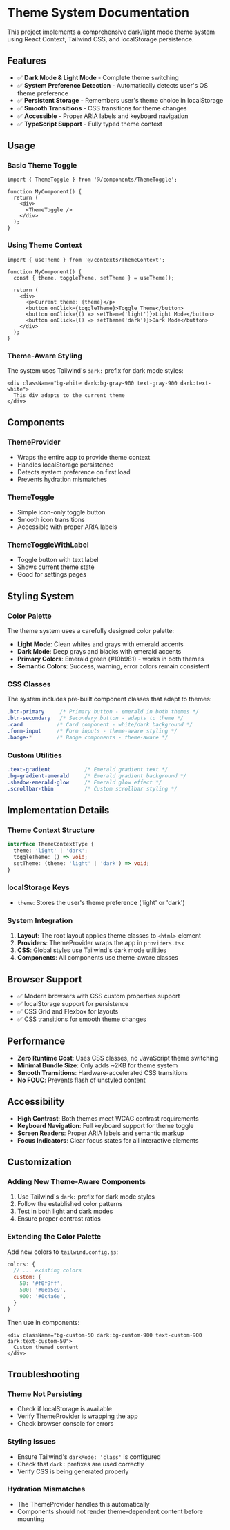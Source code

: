# Theme System Documentation

This project implements a comprehensive dark/light mode theme system using React Context, Tailwind CSS, and localStorage persistence.

## Features

- ✅ **Dark Mode & Light Mode** - Complete theme switching
- ✅ **System Preference Detection** - Automatically detects user's OS theme preference
- ✅ **Persistent Storage** - Remembers user's theme choice in localStorage
- ✅ **Smooth Transitions** - CSS transitions for theme changes
- ✅ **Accessible** - Proper ARIA labels and keyboard navigation
- ✅ **TypeScript Support** - Fully typed theme context

## Usage

### Basic Theme Toggle

```tsx
import { ThemeToggle } from '@/components/ThemeToggle';

function MyComponent() {
  return (
    <div>
      <ThemeToggle />
    </div>
  );
}
```

### Using Theme Context

```tsx
import { useTheme } from '@/contexts/ThemeContext';

function MyComponent() {
  const { theme, toggleTheme, setTheme } = useTheme();
  
  return (
    <div>
      <p>Current theme: {theme}</p>
      <button onClick={toggleTheme}>Toggle Theme</button>
      <button onClick={() => setTheme('light')}>Light Mode</button>
      <button onClick={() => setTheme('dark')}>Dark Mode</button>
    </div>
  );
}
```

### Theme-Aware Styling

The system uses Tailwind's `dark:` prefix for dark mode styles:

```tsx
<div className="bg-white dark:bg-gray-900 text-gray-900 dark:text-white">
  This div adapts to the current theme
</div>
```

## Components

### ThemeProvider
- Wraps the entire app to provide theme context
- Handles localStorage persistence
- Detects system preference on first load
- Prevents hydration mismatches

### ThemeToggle
- Simple icon-only toggle button
- Smooth icon transitions
- Accessible with proper ARIA labels

### ThemeToggleWithLabel
- Toggle button with text label
- Shows current theme state
- Good for settings pages

## Styling System

### Color Palette

The theme system uses a carefully designed color palette:

- **Light Mode**: Clean whites and grays with emerald accents
- **Dark Mode**: Deep grays and blacks with emerald accents
- **Primary Colors**: Emerald green (#10b981) - works in both themes
- **Semantic Colors**: Success, warning, error colors remain consistent

### CSS Classes

The system includes pre-built component classes that adapt to themes:

```css
.btn-primary     /* Primary button - emerald in both themes */
.btn-secondary   /* Secondary button - adapts to theme */
.card           /* Card component - white/dark background */
.form-input     /* Form inputs - theme-aware styling */
.badge-*        /* Badge components - theme-aware */
```

### Custom Utilities

```css
.text-gradient           /* Emerald gradient text */
.bg-gradient-emerald     /* Emerald gradient background */
.shadow-emerald-glow     /* Emerald glow effect */
.scrollbar-thin          /* Custom scrollbar styling */
```

## Implementation Details

### Theme Context Structure

```typescript
interface ThemeContextType {
  theme: 'light' | 'dark';
  toggleTheme: () => void;
  setTheme: (theme: 'light' | 'dark') => void;
}
```

### localStorage Keys

- `theme`: Stores the user's theme preference ('light' or 'dark')

### System Integration

1. **Layout**: The root layout applies theme classes to `<html>` element
2. **Providers**: ThemeProvider wraps the app in `providers.tsx`
3. **CSS**: Global styles use Tailwind's dark mode utilities
4. **Components**: All components use theme-aware classes

## Browser Support

- ✅ Modern browsers with CSS custom properties support
- ✅ localStorage support for persistence
- ✅ CSS Grid and Flexbox for layouts
- ✅ CSS transitions for smooth theme changes

## Performance

- **Zero Runtime Cost**: Uses CSS classes, no JavaScript theme switching
- **Minimal Bundle Size**: Only adds ~2KB for theme system
- **Smooth Transitions**: Hardware-accelerated CSS transitions
- **No FOUC**: Prevents flash of unstyled content

## Accessibility

- **High Contrast**: Both themes meet WCAG contrast requirements
- **Keyboard Navigation**: Full keyboard support for theme toggle
- **Screen Readers**: Proper ARIA labels and semantic markup
- **Focus Indicators**: Clear focus states for all interactive elements

## Customization

### Adding New Theme-Aware Components

1. Use Tailwind's `dark:` prefix for dark mode styles
2. Follow the established color patterns
3. Test in both light and dark modes
4. Ensure proper contrast ratios

### Extending the Color Palette

Add new colors to `tailwind.config.js`:

```javascript
colors: {
  // ... existing colors
  custom: {
    50: '#f0f9ff',
    500: '#0ea5e9',
    900: '#0c4a6e',
  }
}
```

Then use in components:

```tsx
<div className="bg-custom-50 dark:bg-custom-900 text-custom-900 dark:text-custom-50">
  Custom themed content
</div>
```

## Troubleshooting

### Theme Not Persisting
- Check if localStorage is available
- Verify ThemeProvider is wrapping the app
- Check browser console for errors

### Styling Issues
- Ensure Tailwind's `darkMode: 'class'` is configured
- Check that `dark:` prefixes are used correctly
- Verify CSS is being generated properly

### Hydration Mismatches
- The ThemeProvider handles this automatically
- Components should not render theme-dependent content before mounting

